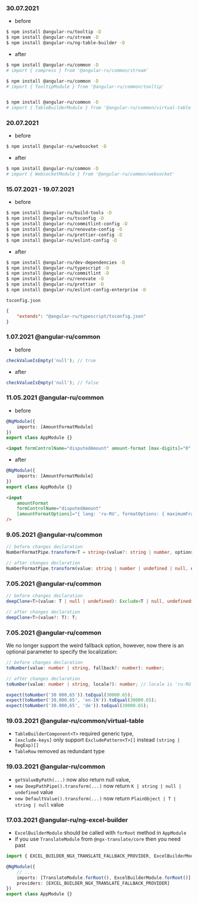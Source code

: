 ### 30.07.2021

-   before

```bash
$ npm install @angular-ru/tooltip -D
$ npm install @angular-ru/stream -D
$ npm install @angular-ru/ng-table-builder -D
```

-   after

```bash
$ npm install @angular-ru/common -D
# import { compress } from '@angular-ru/common/stream'

$ npm install @angular-ru/common -D
# import { TooltipModule } from '@angular-ru/common/tooltip'


$ npm install @angular-ru/common -D
# import { TableBuilderModule } from '@angular-ru/common/virtual-table'
```

### 20.07.2021

-   before

```bash
$ npm install @angular-ru/websocket -D
```

-   after

```bash
$ npm install @angular-ru/common -D
# import { WebsocketModule } from '@angular-ru/common/websocket'
```

### 15.07.2021 - 19.07.2021

-   before

```bash
$ npm install @angular-ru/build-tools -D
$ npm install @angular-ru/tsconfig -D
$ npm install @angular-ru/commitlint-config -D
$ npm install @angular-ru/renovate-config -D
$ npm install @angular-ru/prettier-config -D
$ npm install @angular-ru/eslint-config -D
```

-   after

```bash
$ npm install @angular-ru/dev-dependencies -D
$ npm install @angular-ru/typescript -D
$ npm install @angular-ru/commitlint -D
$ npm install @angular-ru/renovate -D
$ npm install @angular-ru/prettier -D
$ npm install @angular-ru/eslint-config-enterprise -D
```

`tsconfig.json`

```json
{
    "extends": "@angular-ru/typescript/tsconfig.json"
}
```

### 1.07.2021 @angular-ru/common

-   before

```ts
checkValueIsEmpty('null'); // true
```

-   after

```ts
checkValueIsEmpty('null'); // false
```

### 11.05.2021 @angular-ru/common

-   before

```ts
@NgModule({
    imports: [AmountFormatModule]
})
export class AppModule {}
```

```html
<input formControlName="disputedAmount" amount-format [max-digits]="0" [min-digits]="0" />
```

-   after

```ts
@NgModule({
    imports: [AmountFormatModule]
})
export class AppModule {}
```

```html
<input
    amountFormat
    formControlName="disputedAmount"
    [amountFormatOptions]="{ lang: 'ru-RU', formatOptions: { maximumFractionDigits: 0 }}"
/>
```

### 9.05.2021 @angular-ru/common

```ts
// before changes declaration
NumberFormatPipe.transform<T = string>(value?: string | number, options?: NumberFormatOptions): T;

// after changes declaration
NumberFormatPipe.transform(value: string | number | undefined | null, options?: NumberFormatOptions): string;
```

### 7.05.2021 @angular-ru/common

```ts
// before changes declaration
deepClone<T>(value: T | null | undefined): Exclude<T | null, undefined>;

// after changes declaration
deepClone<T>(value?: T): T;
```

### 7.05.2021 @angular-ru/common

We no longer support the weird fallback option, however, now there is an optional parameter to specify the localization:

```ts
// before changes declaration
toNumber(value: number | string, fallback?: number): number;

// after changes declaration
toNumber(value: number | string, locale?): number; // locale is 'ru-RU' by default
```

```ts
expect(toNumber('30 000,65')).toEqual(30000.65);
expect(toNumber('30,000.65', 'en-IN')).toEqual(30000.65);
expect(toNumber('30.000,65', 'de')).toEqual(30000.65);
```

### 19.03.2021 @angular-ru/common/virtual-table

-   `TableBuilderComponent<T>` required generic type,
-   `[exclude-keys]` only support `ExcludePattern<T>[]` instead `(string | RegExp)[]`
-   `TableRow` removed as redundant type

### 19.03.2021 @angular-ru/common

-   `getValueByPath(...)` now also return null value,
-   `new DeepPathPipe().transform(...)` now return `K | string | null | undefined` value
-   `new DefaultValue().transform(...)` now return `PlainObject | T | string | null` value

### 17.03.2021 @angular-ru/ng-excel-builder

-   `ExcelBuilderModule` should be called with `forRoot` method in `AppModule`
-   if you use `TranslateModule` from `@ngx-translate/core` then you need past

```ts
import { EXCEL_BUILDER_NGX_TRANSLATE_FALLBACK_PROVIDER, ExcelBuilderModule } from '@angular-ru/common/excel';

@NgModule({
    // ...
    imports: [TranslateModule.forRoot(), ExcelBuilderModule.forRoot()],
    providers: [EXCEL_BUILDER_NGX_TRANSLATE_FALLBACK_PROVIDER]
})
export class AppModule {}
```
